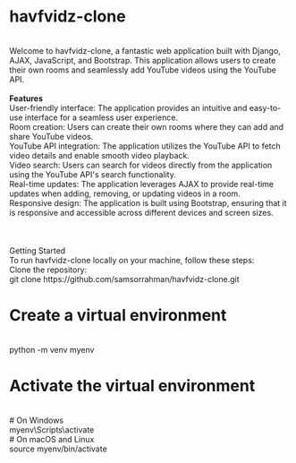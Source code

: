 # havfvidz-clone
<br>
Welcome to havfvidz-clone, a fantastic web application built with Django, AJAX, JavaScript, and Bootstrap. This application allows users to create their own rooms and seamlessly add YouTube videos using the YouTube API.

<br>
<br>
<b>Features </b>
<br>
User-friendly interface: The application provides an intuitive and easy-to-use interface for a seamless user experience.<br>
Room creation: Users can create their own rooms where they can add and share YouTube videos.<br>
YouTube API integration: The application utilizes the YouTube API to fetch video details and enable smooth video playback.<br>
Video search: Users can search for videos directly from the application using the YouTube API's search functionality.<br>
Real-time updates: The application leverages AJAX to provide real-time updates when adding, removing, or updating videos in a room.<br>
Responsive design: The application is built using Bootstrap, ensuring that it is responsive and accessible across different devices and screen sizes.<br>
<br>
<br>
<br>
Getting Started
<br>
To run havfvidz-clone locally on your machine, follow these steps:
<br>
Clone the repository:
<br>
git clone https://github.com/samsorrahman/havfvidz-clone.git

<br>

# Create a virtual environment 
<br>
python -m venv myenv
<br>

# Activate the virtual environment
<br>
# On Windows
<br>
myenv\Scripts\activate
<br>
# On macOS and Linux
<br>
source myenv/bin/activate
<br>

